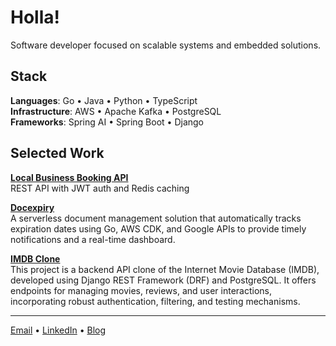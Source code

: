 # Holla!

Software developer focused on scalable systems and embedded solutions.

## Stack
**Languages**: Go • Java • Python • TypeScript  
**Infrastructure**: AWS • Apache Kafka • PostgreSQL  
**Frameworks**: Spring AI • Spring Boot • Django

## Selected Work
**[Local Business Booking API](https://github.com/heismyke/local_business_booking_backend)**  
REST API with JWT auth and Redis caching

**[Docexpiry](https://github.com/heismyke/docexpiry)**  
A serverless document management solution that automatically tracks expiration dates using Go, AWS CDK, and Google APIs to provide timely notifications and a real-time dashboard.

**[IMDB Clone](https://github.com/heismyke/IMDB)**  
This project is a backend API clone of the Internet Movie Database (IMDB), developed using Django REST Framework (DRF) and PostgreSQL. It offers endpoints for managing movies, reviews, and user interactions, incorporating robust authentication, filtering, and testing mechanisms.

---

[Email](mailto:mickienorman5@gmail.com) • [LinkedIn](https://www.linkedin.com/in/michael-shekwolo-8402111aa/) • [Blog](https://mykael.me)
